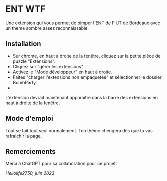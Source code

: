 # ENT WTF
Une extension qui vous permet de pimper l'ENT de l'IUT de Bordeaux avec un thème sombre assez reconnaissable.

## Installation
- Sur chrome, en haut à droite de la fenêtre, cliquez sur la petite pièce de puzzle "Extensions".
- Cliquez sur "gérer les extensions".
- Activez le "Mode développeur" en haut à droite.
- Faites "charger l'extensions non empaquetée" et sélectionner le dossier BombParty.
- 
L'extension devrait maintenant apparaître dans la barre des extensions en haut à droite de la fenêtre.

## Mode d'emploi

Tout se fait tout seul normalement. Ton thème chengera dès que tu vas rafraichir la page.

## Remerciements
Merci à ChatGPT pour sa collaboration pour ce projet.

_Hellolife2750, juin 2023_
